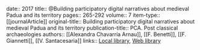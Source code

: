 date:: 2017
title:: @Building participatory digital narratives about medieval Padua and its territory
pages:: 265-292
volume:: 7
item-type:: [[journalArticle]]
original-title:: Building participatory digital narratives about medieval Padua and its territory
publication-title:: PCA. Post classical archaeologies
authors:: [[Alexandra Chavarría Arnau]], [[F. Benetti]], [[F. Giannetti]], [[V. Santacesaria]]
links:: [Local library](zotero://select/groups/2386895/items/GJWZCXBL), [Web library](https://www.zotero.org/groups/2386895/items/GJWZCXBL)
